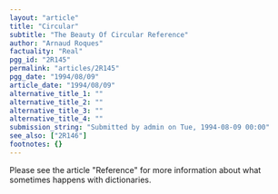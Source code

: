 ```yaml
---
layout: "article"
title: "Circular"
subtitle: "The Beauty Of Circular Reference"
author: "Arnaud Roques"
factuality: "Real"
pgg_id: "2R145"
permalink: "articles/2R145"
pgg_date: "1994/08/09"
article_date: "1994/08/09"
alternative_title_1: ""
alternative_title_2: ""
alternative_title_3: ""
alternative_title_4: ""
submission_string: "Submitted by admin on Tue, 1994-08-09 00:00"
see_also: ["2R146"]
footnotes: {}
---
```

<div>
<p>Please see the article "Reference" for more information about what sometimes happens with dictionaries.</p>
</div>
